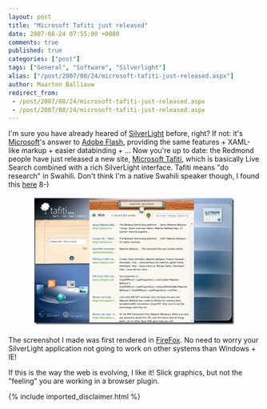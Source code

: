 ```yaml
---
layout: post
title: "Microsoft Tafiti just released"
date: 2007-08-24 07:55:00 +0000
comments: true
published: true
categories: ["post"]
tags: ["General", "Software", "Silverlight"]
alias: ["/post/2007/08/24/microsoft-tafiti-just-released.aspx"]
author: Maarten Balliauw
redirect_from:
 - /post/2007/08/24/microsoft-tafiti-just-released.aspx
 - /post/2007/08/24/microsoft-tafiti-just-released.aspx
---
```

<p>I'm sure you have already heared of <a href="http://www.microsoft.com/silverlight/" mce_href="http://www.microsoft.com/silverlight/" target="_blank">SilverLight</a> before, right? If not: it's <a href="http://www.microsoft.com/" mce_href="http://www.microsoft.com/" target="_blank">Microsoft</a>'s answer to <a href="http://www.adobe.com/products/flash/" mce_href="http://www.adobe.com/products/flash/" target="_blank">Adobe Flash</a>, providing the same features + XAML-like markup + easier databinding + ... Now you're up to date: the Redmond people have just released a new site, <a href="http://www.tafiti.com" mce_href="http://www.tafiti.com" target="_blank">Microsoft Tafiti</a>, which is basically Live Search combined with a rich SilverLight interface. Tafiti means "do research" in Swahili. Don't think I'm a native Swahili speaker though, I found this <a href="http://www.tafiti.com/faq.html" mce_href="http://www.tafiti.com/faq.html" target="_blank">here</a> 8-)</p>
 
<p style="text-align: center;"><a href="/images/WindowsLiveWriter/MicrosoftTafitijustreleased_6F38/tafiti-maarten-balliauw%5B7%5D.jpg" mce_href="/images/WindowsLiveWriter/MicrosoftTafitijustreleased_6F38/tafiti-maarten-balliauw%5B7%5D.jpg" target="_new" atomicselection="true"><img src="/images/WindowsLiveWriter/MicrosoftTafitijustreleased_6F38/tafiti-maarten-balliauw_thumb%5B7%5D.jpg" style="border: 0px none ; margin: 5px;" mce_src="/images/WindowsLiveWriter/MicrosoftTafitijustreleased_6F38/tafiti-maarten-balliauw_thumb%5B7%5D.jpg" border="0" height="253" hspace="5" vspace="5" width="400"></a> </p>
 
<p>The screenshot I made was first rendered in <a href="http://www.getfirefox.com" mce_href="http://www.getfirefox.com" target="_blank">FireFox</a>. No need to worry your SilverLight application not going to work on other systems than Windows + IE!</p>
 
<p>If this is the way the web is evolving, I like it! Slick graphics, but not the "feeling" you are working in a browser plugin.</p>


{% include imported_disclaimer.html %}


